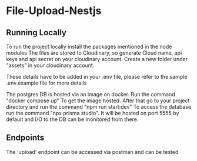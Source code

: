 
# File-Upload-Nestjs
 
## Running Locally
To run the project locally install the packages mentioned in the node modules
The files are stored to Cloudinary, so generate Cloud name, api keys and api secret on your cloudinary account.
Create a new folder under "assets" in your cloudinary account.


These details have to be added in your .env file, please refer to the sample .env.example file for more details

The postgres DB is hosted via an image on docker. 
Run the command "docker compose up" To get the image hosted.
After that go to your project directory and run the command "npm run start:dev" 
To access the database run the command "npx prisma studio". It will be hosted on port 5555 by default and I/O to the DB can be monitored from there.

## Endpoints
The 'upload' endpoint can be accessed via postman and can be tested
